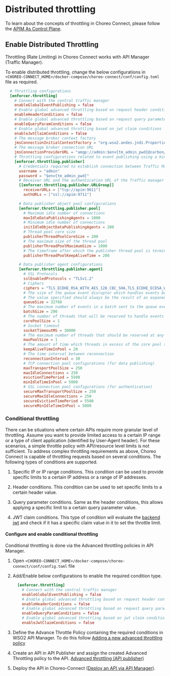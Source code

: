 # Distributed throttling

To learn about the concepts of throttling in Choreo Connect, please follow the [APIM As Control Plane]({{base_path}}/deploy-and-publish/deploy-on-gateway/choreo-connect/concepts/apim-as-control-plane/#rate-limiting).

## Enable Distributed Throttling

Throttling (Rate Limiting) in Choreo Connect works with API Manager (Traffic Manager).

To enable distributed throttling, change the below configurations in `<CHOREO-CONNECT_HOME>/docker-compose/choreo-connect/conf/config.toml` file as required.

``` toml
  # Throttling configurations
  [enforcer.throttling]
    # Connect with the central traffic manager
    enableGlobalEventPublishing = false
    # Enable global advanced throttling based on request header conditions
    enableHeaderConditions = false
    # Enable global advanced throttling based on request query parameter conditions
    enableQueryParamConditions = false
    # Enable global advanced throttling based on jwt claim conditions
    enableJwtClaimConditions = false
    # The message broker context factory
    jmsConnectionInitialContextFactory = "org.wso2.andes.jndi.PropertiesFileInitialContextFactory"
    # The message broker connection URL
    jmsConnectionProviderURL = "amqp://admin:$env{tm_admin_pwd}@carbon/carbon?brokerlist='tcp://apim:5672'"
    # Throttling configurations related to event publishing using a binary connection
    [enforcer.throttling.publisher]
      # Credentials required to establish connection between Traffic Manager
      username = "admin"
      password = "$env{tm_admin_pwd}"
      # Receiver URL and the authentication URL of the Traffic manager node/nodes
      [[enforcer.throttling.publisher.URLGroup]]
        receiverURLs = ["tcp://apim:9611"]
        authURLs = ["ssl://apim:9711"]

      # Data publisher object pool configurations
      [enforcer.throttling.publisher.pool]
        # Maximum idle number of connections
        maxIdleDataPublishingAgents = 1000
        # Minimum idle number of connections
        initIdleObjectDataPublishingAgents = 200
        # Thread pool core size
        publisherThreadPoolCoreSize = 200
        # The maximum size of the thread pool
        publisherThreadPoolMaximumSize = 1000
        # The timeframe after which the publisher thread pool is terminated in seconds
        publisherThreadPoolKeepAliveTime = 200

      # Data publisher agent configurations
      [enforcer.throttling.publisher.agent]
        # SSL Protocols
        sslEnabledProtocols = "TLSv1.2"
        # Ciphers
        ciphers = "TLS_ECDHE_RSA_WITH_AES_128_CBC_SHA,TLS_ECDHE_ECDSA_WITH_AES_128_CBC_SHA256, TLS_ECDHE_RSA_WITH_AES_128_CBC_SHA256,TLS_RSA_WITH_AES_128_CBC_SHA256,TLS_ECDH_ECDSA_WITH_AES_128_CBC_SHA256, TLS_ECDH_RSA_WITH_AES_128_CBC_SHA256,TLS_DHE_RSA_WITH_AES_128_CBC_SHA256,TLS_DHE_DSS_WITH_AES_128_CBC_SHA256, TLS_ECDHE_ECDSA_WITH_AES_128_CBC_SHA,TLS_ECDHE_RSA_WITH_AES_128_CBC_SHA,TLS_RSA_WITH_AES_128_CBC_SHA, TLS_ECDH_ECDSA_WITH_AES_128_CBC_SHA,TLS_ECDH_RSA_WITH_AES_128_CBC_SHA,TLS_DHE_RSA_WITH_AES_128_CBC_SHA, TLS_DHE_DSS_WITH_AES_128_CBC_SHA,TLS_ECDHE_ECDSA_WITH_AES_128_GCM_SHA256,TLS_ECDHE_RSA_WITH_AES_128_GCM_SHA256  ,TLS_RSA_WITH_AES_128_GCM_SHA256,TLS_ECDH_ECDSA_WITH_AES_128_GCM_SHA256,TLS_ECDH_RSA_WITH_AES_128_GCM_SHA256, TLS_DHE_RSA_WITH_AES_128_GCM_SHA256,TLS_DHE_RSA_WITH_AES_128_GCM_SHA256,TLS_DHE_DSS_WITH_AES_128_GCM_SHA256  ,TLS_ECDHE_ECDSA_WITH_3DES_EDE_CBC_SHA,TLS_ECDHE_RSA_WITH_3DES_EDE_CBC_SHA,SSL_RSA_WITH_3DES_EDE_CBC_SHA, TLS_ECDH_ECDSA_WITH_3DES_EDE_CBC_SHA,TLS_ECDH_RSA_WITH_3DES_EDE_CBC_SHA,SSL_DHE_RSA_WITH_3DES_EDE_CBC_SHA, SSL_DHE_DSS_WITH_3DES_EDE_CBC_SHA,TLS_EMPTY_RENEGOTIATION_INFO_SCSV"
        # The size of the queue event disruptor which handles events before they are published
        # The value specified should always be the result of an exponent with 2 as the base
        queueSize = 32768
        # The maximum number of events in a batch sent to the queue event disruptor at a given time
        batchSize = 200
        # The number of threads that will be reserved to handle events at the time you start
        corePoolSize = 1
        # Socket timeout
        socketTimeoutMS = 30000
        # The maximum number of threads that should be reserved at any given time to handle events
        maxPoolSize = 1
        # The amount of time which threads in excess of the core pool size may remain idle before being terminated.
        keepAliveTimeInPool = 20
        # The time interval between reconnection
        reconnectionInterval = 30
        # TCP connection pool configurations (for data publishing)
        maxTransportPoolSize = 250
        maxIdleConnections = 250
        evictionTimePeriod = 5500
        minIdleTimeInPool = 5000
        # SSL connection pool configurations (for authentication)
        secureMaxTransportPoolSize = 250
        secureMaxIdleConnections = 250
        secureEvictionTimePeriod = 5500
        secureMinIdleTimeInPool = 5000
```
### Conditional throttling

There can be situations where certain APIs require more granular level of throttling. Assume you want to provide limited access to a certain IP range or a type of client application (identified by User-Agent header). For these scenarios, a simple throttle policy with API/resource level limits is not sufficient. To address complex throttling requirements as above, Choreo Connect is capable of throttling requests based on several conditions. The following types of conditions are supported.

1. Specific IP or IP range conditions. 
   This condition can be used to provide specific limits to a certain IP address or a range of IP addresses.

2. Header conditions.
   This condition can be used to set specific limits to a certain header value.
  
3. Query parameter conditions.
   Same as the header conditions, this allows applying a specific limit to a certain query parameter value.

4. JWT claim conditions.
   This type of condition will evaluate the [backend jwt]({{base_path}}/deploy-and-publish/deploy-on-gateway/choreo-connect/passing-enduser-attributes-to-the-backend-via-choreo-connect/) and check if it has a specific claim value in it to set the throttle limit.

#### Configure and enable conditional throttling
Conditional throttling is done via the Advanced throttling policies in API Manager.

1. Open `<CHOREO-CONNECT_HOME>/docker-compose/choreo-connect/conf/config.toml` file
2. Add/Enable below configurations to enable the required condition type.

    ```toml
      [enforcer.throttling]
        # Connect with the central traffic manager
        enableGlobalEventPublishing = false
        # Enable global advanced throttling based on request header conditions
        enableHeaderConditions = false
        # Enable global advanced throttling based on request query parameter conditions
        enableQueryParamConditions = false
        # Enable global advanced throttling based on jwt claim conditions
        enableJwtClaimConditions = false
    ```

3. Define the Advance Throttle Policy containing the required conditions in WSO2 API Manager. To do this follow [Adding a new advanced throttling policy]({{base_path}}/design/rate-limiting/adding-new-throttling-policies/#adding-a-new-advanced-throttling-policy)
4. Create an API in API Publisher and assign the created Advanced Throttling policy to the API. [Advanced throttling (API publisher)]({{base_path}}/design/rate-limiting/setting-throttling-limits/#advanced-throttling-api-publisher)
5. Deploy the API in Choreo-Connect ([Deploy an API via API Manager]({{base_path}}/deploy-and-publish/deploy-on-gateway/choreo-connect/deploy-api/deploy-api-via-apim/)).
